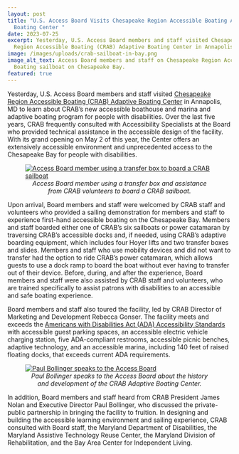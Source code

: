 ```yaml
---
layout: post
title: "U.S. Access Board Visits Chesapeake Region Accessible Boating Adaptive
  Boating Center "
date: 2023-07-25
excerpt: Yesterday, U.S. Access Board members and staff visited Chesapeake
  Region Accessible Boating (CRAB) Adaptive Boating Center in Annapolis, MD to learn about CRAB’s new accessible boathouse and marina and adaptive boating program for people with disabilities. Over the last five years, CRAB frequently consulted with Accessibility Specialists at the Board who provided technical assistance in the accessible design of the facility. With its grand opening on May 2 of this year, the Center offers . . .
image: /images/uploads/crab-sailboat-in-bay.png
image_alt_text: Access Board members and staff on Chesapeake Region Accessible
  Boating sailboat on Chesapeake Bay.
featured: true
---
```

Yesterday, U.S. Access Board members and staff visited [Chesapeake Region Accessible Boating (CRAB) Adaptive Boating Center](https://crabsailing.org/adaptive-boating-center/) in Annapolis, MD to learn about CRAB’s new accessible boathouse and marina and adaptive boating program for people with disabilities. Over the last five years, CRAB frequently consulted with Accessibility Specialists at the Board who provided technical assistance in the accessible design of the facility. With its grand opening on May 2 of this year, the Center offers an extensively accessible environment and unprecedented access to the Chesapeake Bay for people with disabilities.

<figure class="img-right">
  <a href="{{ site.baseurl }}/images/uploads/crab-transfer-box.png">
    <img src="{{ site.baseurl }}/images/uploads/crab-transfer-box.png" alt="Access Board member using a transfer box to board a CRAB sailboat" class="center">
  </a>
  <figcaption style="text-align:center">
    <em>Access Board member using a transfer box and assistance from CRAB volunteers to board a CRAB sailboat.</em>
  </figcaption>
</figure>

Upon arrival, Board members and staff were welcomed by CRAB staff and volunteers who provided a sailing demonstration for members and staff to experience first-hand accessible boating on the Chesapeake Bay. Members and staff boarded either one of CRAB’s six sailboats or power catamaran by traversing CRAB’s accessible docks and, if needed, using CRAB’s adaptive boarding equipment, which includes four Hoyer lifts and two transfer boxes and slides. Members and staff who use mobility devices and did not want to transfer had the option to ride CRAB’s power catamaran, which allows guests to use a dock ramp to board the boat without ever having to transfer out of their device. Before, during, and after the experience, Board members and staff were also assisted by CRAB staff and volunteers, who are trained specifically to assist patrons with disabilities to an accessible and safe boating experience. 

Board members and staff also toured the facility, led by CRAB Director of Marketing and Development Rebecca Gonser. The facility meets and exceeds the [Americans with Disabilities Act (ADA) Accessibility Standards](https://www.access-board.gov/ada/) with accessible guest parking spaces, an accessible electric vehicle charging station, five ADA-compliant restrooms, accessible picnic benches, adaptive technology, and an accessible marina, including 140 feet of raised floating docks, that exceeds current ADA requirements. 

<figure class="img-right">
  <a href="{{ site.baseurl }}/images/uploads/paul-bollinger-speaks-to-board.png">
    <img src="{{ site.baseurl }}/images/uploads/paul-bollinger-speaks-to-board.png" alt="Paul Bollinger speaks to the Access Board" class="center">
  </a>
  <figcaption style="text-align:center">
    <em>Paul Bollinger speaks to the Access Board about the history and development of the CRAB Adaptive Boating Center.</em>
  </figcaption>
</figure>

In addition, Board members and staff heard from CRAB President James Nolan and Executive Director Paul Bollinger, who discussed the private-public partnership in bringing the facility to fruition. In designing and building the accessible learning environment and sailing experience, CRAB consulted with Board staff, the Maryland Department of Disabilities, the Maryland Assistive Technology Reuse Center, the Maryland Division of Rehabilitation, and the Bay Area Center for Independent Living. 
